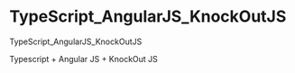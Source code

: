 # TypeScript_AngularJS_KnockOutJS
TypeScript_AngularJS_KnockOutJS

Typescript + Angular JS + KnockOut JS
